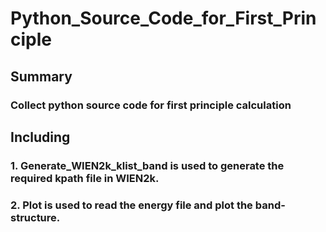# Python_Source_Code_for_First_Principle
## Summary
### Collect python source code for first principle calculation
## Including
### 1. Generate_WIEN2k_klist_band is used to generate the required kpath file in WIEN2k.
### 2. Plot is used to read the energy file and plot the band-structure.
